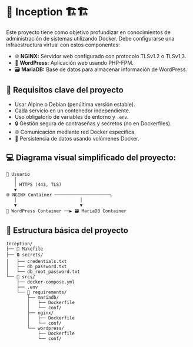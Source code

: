# 🐳 Inception 🏗️🏗️

Este proyecto tiene como objetivo profundizar en conocimientos de administración de sistemas utilizando Docker. Debe configurarse una infraestructura virtual con estos componentes:

- 🌐 **NGINX:** Servidor web configurado con protocolo TLSv1.2 o TLSv1.3.
- 📝 **WordPress:** Aplicación web usando PHP-FPM.
- 🗃️ **MariaDB:** Base de datos para almacenar información de WordPress.

## 🔑 Requisitos clave del proyecto

- Usar Alpine o Debian (penúltima versión estable).
- Cada servicio en un contenedor independiente.
- Uso obligatorio de variables de entorno y `.env`.
- 🔒 Gestión segura de contraseñas y secretos (no en Dockerfiles).
- 🌐 Comunicación mediante red Docker específica.
- 📂 Persistencia de datos usando volúmenes Docker.

## 💻 Diagrama visual simplificado del proyecto:

```
👤 Usuario
   │
   │ HTTPS (443, TLS)
   ▼
🌐 NGINX Container ─────────────────────┐
   │                        │
   ▼                        ▼
📝 WordPress Container ──▶ 🗃️ MariaDB Container
```

## 📂 Estructura básica del proyecto

```
Inception/
├── 📃 Makefile
├── 🔒 secrets/
│   ├── credentials.txt
│   ├── db_password.txt
│   └── db_root_password.txt
└── 📁 srcs/
    ├── docker-compose.yml
    ├── .env
    └── 📂 requirements/
        ├── mariadb/
        │   ├── Dockerfile
        │   └── conf/
        ├── nginx/
        │   ├── Dockerfile
        │   └── conf/
        └── wordpress/
            ├── Dockerfile
            └── conf/
```

